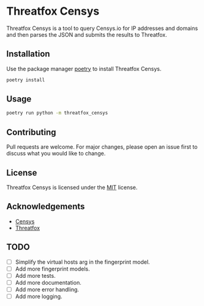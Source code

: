 # Threatfox Censys

Threatfox Censys is a tool to query Censys.io for IP addresses and domains and then parses the JSON and submits the results to Threatfox.

## Installation

Use the package manager [poetry](https://python-poetry.org/) to install Threatfox Censys.

```bash
poetry install
```

## Usage

```bash
poetry run python -m threatfox_censys
```

## Contributing

Pull requests are welcome. For major changes, please open an issue first to discuss what you would like to change.

## License

Threatfox Censys is licensed under the [MIT](https://choosealicense.com/licenses/mit/) license.

## Acknowledgements

- [Censys](https://censys.io/)
- [Threatfox](https://threatfox.abuse.ch/)

## TODO

- [ ] Simplify the virtual hosts arg in the fingerprint model.
- [ ] Add more fingerprint models.
- [ ] Add more tests.
- [ ] Add more documentation.
- [ ] Add more error handling.
- [ ] Add more logging.
